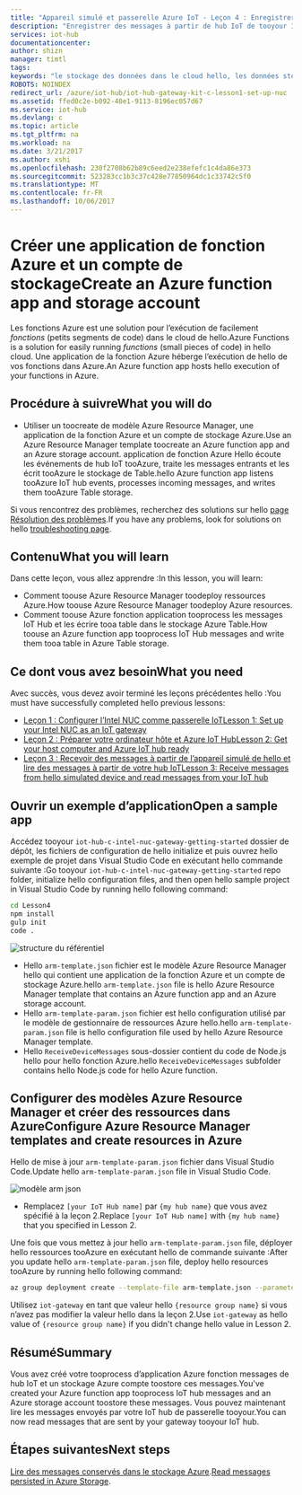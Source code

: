 ```yaml
---
title: "Appareil simulé et passerelle Azure IoT - Leçon 4 : Enregistrer des messages | Microsoft Docs"
description: "Enregistrer des messages à partir de hub IoT de tooyour Intel NUC, notez-les tooAzure le stockage de Table et puis de les lire à partir du cloud de hello."
services: iot-hub
documentationcenter: 
author: shizn
manager: timtl
tags: 
keywords: "le stockage des données dans le cloud hello, les données stockées dans le cloud, service de cloud computing iot"
ROBOTS: NOINDEX
redirect_url: /azure/iot-hub/iot-hub-gateway-kit-c-lesson1-set-up-nuc
ms.assetid: ffed0c2e-b092-40e1-9113-8196ec057d67
ms.service: iot-hub
ms.devlang: c
ms.topic: article
ms.tgt_pltfrm: na
ms.workload: na
ms.date: 3/21/2017
ms.author: xshi
ms.openlocfilehash: 230f2708b62b89c6eed2e238efefc1c4da86e373
ms.sourcegitcommit: 523283cc1b3c37c428e77850964dc1c33742c5f0
ms.translationtype: MT
ms.contentlocale: fr-FR
ms.lasthandoff: 10/06/2017
---
```

# <a name="create-an-azure-function-app-and-storage-account"></a><span data-ttu-id="f9a41-104">Créer une application de fonction Azure et un compte de stockage</span><span class="sxs-lookup"><span data-stu-id="f9a41-104">Create an Azure function app and storage account</span></span>

<span data-ttu-id="f9a41-105">Les fonctions Azure est une solution pour l’exécution de facilement _fonctions_ (petits segments de code) dans le cloud de hello.</span><span class="sxs-lookup"><span data-stu-id="f9a41-105">Azure Functions is a solution for easily running _functions_ (small pieces of code) in hello cloud.</span></span> <span data-ttu-id="f9a41-106">Une application de la fonction Azure héberge l’exécution de hello de vos fonctions dans Azure.</span><span class="sxs-lookup"><span data-stu-id="f9a41-106">An Azure function app hosts hello execution of your functions in Azure.</span></span> 

## <a name="what-you-will-do"></a><span data-ttu-id="f9a41-107">Procédure à suivre</span><span class="sxs-lookup"><span data-stu-id="f9a41-107">What you will do</span></span>

- <span data-ttu-id="f9a41-108">Utiliser un toocreate de modèle Azure Resource Manager, une application de la fonction Azure et un compte de stockage Azure.</span><span class="sxs-lookup"><span data-stu-id="f9a41-108">Use an Azure Resource Manager template toocreate an Azure function app and an Azure storage account.</span></span> <span data-ttu-id="f9a41-109">application de fonction Azure Hello écoute les événements de hub IoT tooAzure, traite les messages entrants et les écrit tooAzure le stockage de Table.</span><span class="sxs-lookup"><span data-stu-id="f9a41-109">hello Azure function app listens tooAzure IoT hub events, processes incoming messages, and writes them tooAzure Table storage.</span></span>

<span data-ttu-id="f9a41-110">Si vous rencontrez des problèmes, recherchez des solutions sur hello [page Résolution des problèmes](iot-hub-gateway-kit-c-sim-troubleshooting.md).</span><span class="sxs-lookup"><span data-stu-id="f9a41-110">If you have any problems, look for solutions on hello [troubleshooting page](iot-hub-gateway-kit-c-sim-troubleshooting.md).</span></span>


## <a name="what-you-will-learn"></a><span data-ttu-id="f9a41-111">Contenu</span><span class="sxs-lookup"><span data-stu-id="f9a41-111">What you will learn</span></span>

<span data-ttu-id="f9a41-112">Dans cette leçon, vous allez apprendre :</span><span class="sxs-lookup"><span data-stu-id="f9a41-112">In this lesson, you will learn:</span></span>

- <span data-ttu-id="f9a41-113">Comment toouse Azure Resource Manager toodeploy ressources Azure.</span><span class="sxs-lookup"><span data-stu-id="f9a41-113">How toouse Azure Resource Manager toodeploy Azure resources.</span></span>
- <span data-ttu-id="f9a41-114">Comment toouse Azure fonction application tooprocess les messages IoT Hub et les écrire tooa table dans le stockage Azure Table.</span><span class="sxs-lookup"><span data-stu-id="f9a41-114">How toouse an Azure function app tooprocess IoT Hub messages and write them tooa table in Azure Table storage.</span></span>

## <a name="what-you-need"></a><span data-ttu-id="f9a41-115">Ce dont vous avez besoin</span><span class="sxs-lookup"><span data-stu-id="f9a41-115">What you need</span></span>

<span data-ttu-id="f9a41-116">Avec succès, vous devez avoir terminé les leçons précédentes hello :</span><span class="sxs-lookup"><span data-stu-id="f9a41-116">You must have successfully completed hello previous lessons:</span></span>

- [<span data-ttu-id="f9a41-117">Leçon 1 : Configurer l’Intel NUC comme passerelle IoT</span><span class="sxs-lookup"><span data-stu-id="f9a41-117">Lesson 1: Set up your Intel NUC as an IoT gateway</span></span>](iot-hub-gateway-kit-c-sim-lesson1-set-up-nuc.md)
- [<span data-ttu-id="f9a41-118">Leçon 2 : Préparer votre ordinateur hôte et Azure IoT Hub</span><span class="sxs-lookup"><span data-stu-id="f9a41-118">Lesson 2: Get your host computer and Azure IoT hub ready</span></span>](iot-hub-gateway-kit-c-sim-lesson2-get-the-tools-win32.md)
- [<span data-ttu-id="f9a41-119">Leçon 3 : Recevoir des messages à partir de l’appareil simulé de hello et lire des messages à partir de votre hub IoT</span><span class="sxs-lookup"><span data-stu-id="f9a41-119">Lesson 3: Receive messages from hello simulated device and read messages from your IoT hub</span></span>](iot-hub-gateway-kit-c-sim-lesson3-configure-simulated-device-app.md)

## <a name="open-a-sample-app"></a><span data-ttu-id="f9a41-120">Ouvrir un exemple d’application</span><span class="sxs-lookup"><span data-stu-id="f9a41-120">Open a sample app</span></span>

<span data-ttu-id="f9a41-121">Accédez tooyour `iot-hub-c-intel-nuc-gateway-getting-started` dossier de dépôt, les fichiers de configuration de hello initialize et puis ouvrez hello exemple de projet dans Visual Studio Code en exécutant hello commande suivante :</span><span class="sxs-lookup"><span data-stu-id="f9a41-121">Go tooyour `iot-hub-c-intel-nuc-gateway-getting-started` repo folder, initialize hello configuration files, and then open hello sample project in Visual Studio Code by running hello following command:</span></span>

```bash
cd Lesson4
npm install
gulp init
code .
```

![structure du référentiel](media/iot-hub-gateway-kit-lessons/lesson4/arm_template.png)

- <span data-ttu-id="f9a41-123">Hello `arm-template.json` fichier est le modèle Azure Resource Manager hello qui contient une application de la fonction Azure et un compte de stockage Azure.</span><span class="sxs-lookup"><span data-stu-id="f9a41-123">hello `arm-template.json` file is hello Azure Resource Manager template that contains an Azure function app and an Azure storage account.</span></span>
- <span data-ttu-id="f9a41-124">Hello `arm-template-param.json` fichier est hello configuration utilisé par le modèle de gestionnaire de ressources Azure hello.</span><span class="sxs-lookup"><span data-stu-id="f9a41-124">hello `arm-template-param.json` file is hello configuration file used by hello Azure Resource Manager template.</span></span>
- <span data-ttu-id="f9a41-125">Hello `ReceiveDeviceMessages` sous-dossier contient du code de Node.js hello pour hello fonction Azure.</span><span class="sxs-lookup"><span data-stu-id="f9a41-125">hello `ReceiveDeviceMessages` subfolder contains hello Node.js code for hello Azure function.</span></span>

## <a name="configure-azure-resource-manager-templates-and-create-resources-in-azure"></a><span data-ttu-id="f9a41-126">Configurer des modèles Azure Resource Manager et créer des ressources dans Azure</span><span class="sxs-lookup"><span data-stu-id="f9a41-126">Configure Azure Resource Manager templates and create resources in Azure</span></span>

<span data-ttu-id="f9a41-127">Hello de mise à jour `arm-template-param.json` fichier dans Visual Studio Code.</span><span class="sxs-lookup"><span data-stu-id="f9a41-127">Update hello `arm-template-param.json` file in Visual Studio Code.</span></span>

![modèle arm json](media/iot-hub-gateway-kit-lessons/lesson4/arm_template_param.png)

- <span data-ttu-id="f9a41-129">Remplacez `[your IoT Hub name]` par `{my hub name}` que vous avez spécifié à la leçon 2.</span><span class="sxs-lookup"><span data-stu-id="f9a41-129">Replace `[your IoT Hub name]` with `{my hub name}` that you specified in Lesson 2.</span></span>

<span data-ttu-id="f9a41-130">Une fois que vous mettez à jour hello `arm-template-param.json` file, déployer hello ressources tooAzure en exécutant hello de commande suivante :</span><span class="sxs-lookup"><span data-stu-id="f9a41-130">After you update hello `arm-template-param.json` file, deploy hello resources tooAzure by running hello following command:</span></span>

```bash
az group deployment create --template-file arm-template.json --parameters @arm-template-param.json -g iot-gateway
```

<span data-ttu-id="f9a41-131">Utilisez `iot-gateway` en tant que valeur hello `{resource group name}` si vous n’avez pas modifier la valeur hello dans la leçon 2.</span><span class="sxs-lookup"><span data-stu-id="f9a41-131">Use `iot-gateway` as hello value of `{resource group name}` if you didn't change hello value in Lesson 2.</span></span>

## <a name="summary"></a><span data-ttu-id="f9a41-132">Résumé</span><span class="sxs-lookup"><span data-stu-id="f9a41-132">Summary</span></span>

<span data-ttu-id="f9a41-133">Vous avez créé votre tooprocess d’application Azure fonction messages de hub IoT et un stockage Azure compte toostore ces messages.</span><span class="sxs-lookup"><span data-stu-id="f9a41-133">You've created your Azure function app tooprocess IoT hub messages and an Azure storage account toostore these messages.</span></span> <span data-ttu-id="f9a41-134">Vous pouvez maintenant lire les messages envoyés par votre IoT hub de passerelle tooyour.</span><span class="sxs-lookup"><span data-stu-id="f9a41-134">You can now read messages that are sent by your gateway tooyour IoT hub.</span></span>

## <a name="next-steps"></a><span data-ttu-id="f9a41-135">Étapes suivantes</span><span class="sxs-lookup"><span data-stu-id="f9a41-135">Next steps</span></span>
<span data-ttu-id="f9a41-136">[Lire des messages conservés dans le stockage Azure](iot-hub-gateway-kit-c-sim-lesson4-read-table-storage.md).</span><span class="sxs-lookup"><span data-stu-id="f9a41-136">[Read messages persisted in Azure Storage](iot-hub-gateway-kit-c-sim-lesson4-read-table-storage.md).</span></span>

